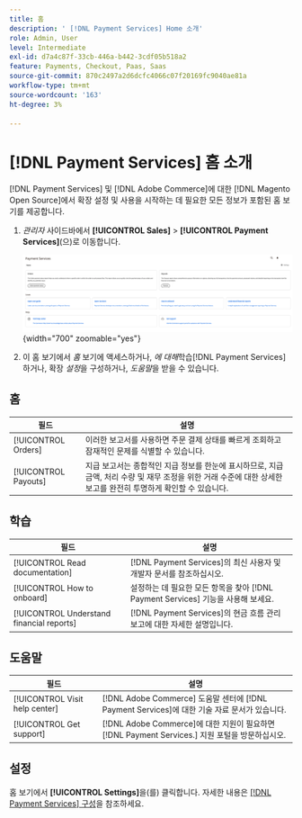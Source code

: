 ```yaml
---
title: 홈
description: ' [!DNL Payment Services] Home 소개'
role: Admin, User
level: Intermediate
exl-id: d7a4c87f-33cb-446a-b442-3cdf05b518a2
feature: Payments, Checkout, Paas, Saas
source-git-commit: 870c2497a2d6dcfc4066c07f20169fc9040ae81a
workflow-type: tm+mt
source-wordcount: '163'
ht-degree: 3%

---
```


# [!DNL Payment Services] 홈 소개

[!DNL Payment Services] 및 [!DNL Adobe Commerce]에 대한 [!DNL Magento Open Source]에서 확장 설정 및 사용을 시작하는 데 필요한 모든 정보가 포함된 홈 보기를 제공합니다.

1. _관리자_ 사이드바에서 **[!UICONTROL Sales]** > **[!UICONTROL Payment Services]**(으)로 이동합니다.

   ![홈 보기](assets/home-view.png){width="700" zoomable="yes"}

1. 이 홈 보기에서 _홈_ 보기에 액세스하거나, _에 대해_&#x200B;학습[!DNL Payment Services]하거나, 확장 _설정_&#x200B;을 구성하거나, _도움말_&#x200B;을 받을 수 있습니다.

## 홈

| 필드 | 설명 |
|---|---|
| [!UICONTROL Orders] | 이러한 보고서를 사용하면 주문 결제 상태를 빠르게 조회하고 잠재적인 문제를 식별할 수 있습니다. |
| [!UICONTROL Payouts] | 지급 보고서는 종합적인 지급 정보를 한눈에 표시하므로, 지급 금액, 처리 수량 및 재무 조정을 위한 거래 수준에 대한 상세한 보고를 완전히 투명하게 확인할 수 있습니다. |

## 학습

| 필드 | 설명 |
|---|---|
| [!UICONTROL Read documentation] | [!DNL Payment Services]의 최신 사용자 및 개발자 문서를 참조하십시오. |
| [!UICONTROL How to onboard] | 설정하는 데 필요한 모든 항목을 찾아 [!DNL Payment Services] 기능을 사용해 보세요. |
| [!UICONTROL Understand financial reports] | [!DNL Payment Services]의 현금 흐름 관리 보고에 대한 자세한 설명입니다. |

## 도움말

| 필드 | 설명 |
|---|---|
| [!UICONTROL Visit help center] | [!DNL Adobe Commerce] 도움말 센터에 [!DNL Payment Services]에 대한 기술 자료 문서가 있습니다. |
| [!UICONTROL Get support] | [!DNL Adobe Commerce]에 대한 지원이 필요하면 [!DNL Payment Services.] 지원 포털을 방문하십시오. |

## 설정

홈 보기에서 **[!UICONTROL Settings]**&#x200B;을(를) 클릭합니다. 자세한 내용은 [[!DNL Payment Services] 구성](configure-admin.md)을 참조하세요.
